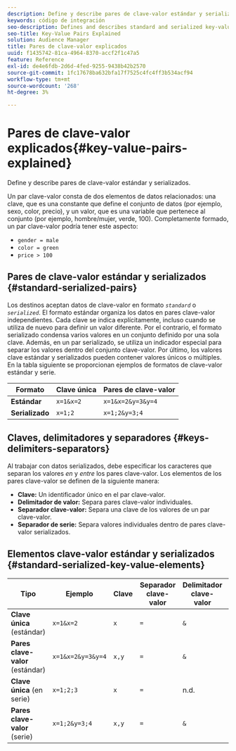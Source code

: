 ```yaml
---
description: Define y describe pares de clave-valor estándar y serializados.
keywords: código de integración
seo-description: Defines and describes standard and serialized key-value pairs.
seo-title: Key-Value Pairs Explained
solution: Audience Manager
title: Pares de clave-valor explicados
uuid: f1435742-81ca-4964-8370-accf2f1c47a5
feature: Reference
exl-id: de4e6fdb-2d6d-4fed-9255-9438b42b2570
source-git-commit: 1fc17678ba632bfa17f7525c4fc4ff3b534acf94
workflow-type: tm+mt
source-wordcount: '268'
ht-degree: 3%

---
```


# Pares de clave-valor explicados{#key-value-pairs-explained}

Define y describe pares de clave-valor estándar y serializados.

<!-- 

c_key_value_explained.xml

 -->

Un par clave-valor consta de dos elementos de datos relacionados: una clave, que es una constante que define el conjunto de datos (por ejemplo, sexo, color, precio), y un valor, que es una variable que pertenece al conjunto (por ejemplo, hombre/mujer, verde, 100). Completamente formado, un par clave-valor podría tener este aspecto:

* `gender = male`
* `color = green`
* `price > 100`

## Pares de clave-valor estándar y serializados {#standard-serialized-pairs}

Los destinos aceptan datos de clave-valor en formato *`standard`* o *`serialized`*. El formato estándar organiza los datos en pares clave-valor independientes. Cada clave se indica explícitamente, incluso cuando se utiliza de nuevo para definir un valor diferente. Por el contrario, el formato serializado condensa varios valores en un conjunto definido por una sola clave. Además, en un par serializado, se utiliza un indicador especial para separar los valores dentro del conjunto clave-valor. Por último, los valores clave estándar y serializados pueden contener valores únicos o múltiples. En la tabla siguiente se proporcionan ejemplos de formatos de clave-valor estándar y serie.

| Formato | Clave única | Pares de clave-valor |
|---|---|---|
| **Estándar** | `x=1&x=2` | `x=1&x=2&y=3&y=4` |
| **Serializado** | `x=1;2` | `x=1;2&y=3;4` |



## Claves, delimitadores y separadores {#keys-delimiters-separators}

Al trabajar con datos serializados, debe especificar los caracteres que separan los valores *en* y *entre* los pares clave-valor. Los elementos de los pares clave-valor se definen de la siguiente manera:

* **Clave:** Un identificador único en el par clave-valor.
* **Delimitador de valor:** Separa pares clave-valor individuales.
* **Separador clave-valor:** Separa una clave de los valores de un par clave-valor.
* **Separador de serie:** Separa valores individuales dentro de pares clave-valor serializados.

## Elementos clave-valor estándar y serializados {#standard-serialized-key-value-elements}


| Tipo | Ejemplo | Clave | Separador clave-valor | Delimitador clave-valor | Separador de serie |
|---------|----------|---------|---------|----------|---------|
| **Clave única** (estándar) | `x=1&x=2` | `x` | `=` | `&` | n.d. |
| **Pares clave-valor** (estándar) | `x=1&x=2&y=3&y=4` | `x,y` | `=` | `&` | n.d. |
| **Clave única** (en serie) | `x=1;2;3` | `x` | `=` | n.d. | `;` |
| **Pares clave-valor** (serie) | `x=1;2&y=3;4` | `x,y` | `=` | `&` | `;` |
